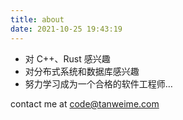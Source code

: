```yaml
---
title: about
date: 2021-10-25 19:43:19
---
```


* 对 C++、Rust 感兴趣
* 对分布式系统和数据库感兴趣
* 努力学习成为一个合格的软件工程师…

contact me at code@tanweime.com

